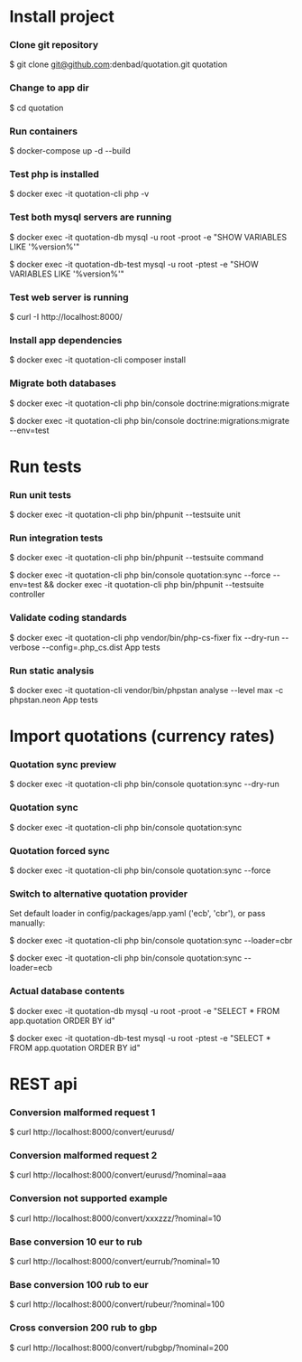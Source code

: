 # Install project

### Clone git repository
$ git clone git@github.com:denbad/quotation.git quotation

### Change to app dir
$ cd quotation

### Run containers
$ docker-compose up -d --build

### Test php is installed
$ docker exec -it quotation-cli php -v

### Test both mysql servers are running
$ docker exec -it quotation-db mysql -u root -proot -e "SHOW VARIABLES LIKE '%version%'" 

$ docker exec -it quotation-db-test mysql -u root -ptest -e "SHOW VARIABLES LIKE '%version%'"

### Test web server is running
$ curl -I http://localhost:8000/

### Install app dependencies
$ docker exec -it quotation-cli composer install

### Migrate both databases  
$ docker exec -it quotation-cli php bin/console doctrine:migrations:migrate

$ docker exec -it quotation-cli php bin/console doctrine:migrations:migrate --env=test

# Run tests

### Run unit tests
$ docker exec -it quotation-cli php bin/phpunit --testsuite unit

### Run integration tests
$ docker exec -it quotation-cli php bin/phpunit --testsuite command

$ docker exec -it quotation-cli php bin/console quotation:sync --force --env=test && docker exec -it quotation-cli php bin/phpunit --testsuite controller

### Validate coding standards
$ docker exec -it quotation-cli php vendor/bin/php-cs-fixer fix --dry-run --verbose --config=.php_cs.dist App tests

### Run static analysis
$ docker exec -it quotation-cli vendor/bin/phpstan analyse --level max -c phpstan.neon App tests

# Import quotations (currency rates)

### Quotation sync preview
$ docker exec -it quotation-cli php bin/console quotation:sync --dry-run

### Quotation sync
$ docker exec -it quotation-cli php bin/console quotation:sync

### Quotation forced sync
$ docker exec -it quotation-cli php bin/console quotation:sync --force

### Switch to alternative quotation provider
Set default loader in config/packages/app.yaml ('ecb', 'cbr'), or pass manually:

$ docker exec -it quotation-cli php bin/console quotation:sync --loader=cbr

$ docker exec -it quotation-cli php bin/console quotation:sync --loader=ecb

### Actual database contents
$ docker exec -it quotation-db mysql -u root -proot -e "SELECT * FROM app.quotation ORDER BY id" 

$ docker exec -it quotation-db-test mysql -u root -ptest -e "SELECT * FROM app.quotation ORDER BY id"

# REST api

### Conversion malformed request 1
$ curl http://localhost:8000/convert/eurusd/

### Conversion malformed request 2
$ curl http://localhost:8000/convert/eurusd/?nominal=aaa

### Conversion not supported example
$ curl http://localhost:8000/convert/xxxzzz/?nominal=10

### Base conversion 10 eur to rub
$ curl http://localhost:8000/convert/eurrub/?nominal=10

### Base conversion 100 rub to eur
$ curl http://localhost:8000/convert/rubeur/?nominal=100

### Cross conversion 200 rub to gbp
$ curl http://localhost:8000/convert/rubgbp/?nominal=200


